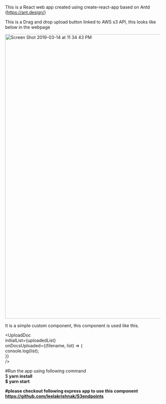 This is a React web app created using create-react-app based on Antd (https://ant.design/)

This is a Drag and drop upload button linked to AWS s3 API, this looks like below in the webpage<br/>

<img width="923" alt="Screen Shot 2019-03-14 at 11 34 43 PM" src="https://user-images.githubusercontent.com/6565989/54413060-c896ea00-46b1-11e9-8bc4-f6ca6dc27dcc.png">



It is a simple custom component, this component is used like this.<br/>

  <UploadDoc <br/>
    initialList={uploadedList}<br/>
    onDocsUploaded={(filename, list) => {<br/>
      console.log(list);<br/>
    }}<br/>
  /><br/>


#Run the app using following command<br/>
  $<b> yarn install<br/>
  $<b> yarn start</b>
  

#please checkout following express app to use this component https://github.com/leelakrishnak/S3endpoints
